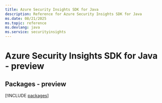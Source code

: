```yaml
---
title: Azure Security Insights SDK for Java
description: Reference for Azure Security Insights SDK for Java
ms.date: 08/21/2025
ms.topic: reference
ms.devlang: java
ms.service: securityinsights
---
```

# Azure Security Insights SDK for Java - preview
## Packages - preview
[!INCLUDE [packages](security-insights-index.md)]